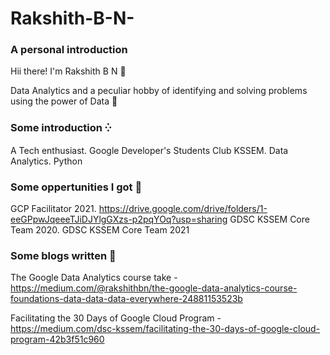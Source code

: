 # Rakshith-B-N-
### A personal introduction 
Hii there! I'm Rakshith B N 👋

Data Analytics and a peculiar hobby of identifying and solving problems using the power of Data 🧠

### Some introduction ⁛
A Tech enthusiast. Google Developer's Students Club KSSEM. Data Analytics. Python

### Some oppertunities I got 🎉
GCP Facilitator 2021. https://drive.google.com/drive/folders/1-eeGPpwJqeeeTJiDJYlgGXzs-p2pqYOq?usp=sharing 
GDSC KSSEM Core Team 2020.
GDSC KSSEM Core Team 2021

### Some blogs written 🔅
The Google Data Analytics course take - https://medium.com/@rakshithbn/the-google-data-analytics-course-foundations-data-data-data-everywhere-24881153523b

Facilitating the 30 Days of Google Cloud Program - https://medium.com/dsc-kssem/facilitating-the-30-days-of-google-cloud-program-42b3f51c960
